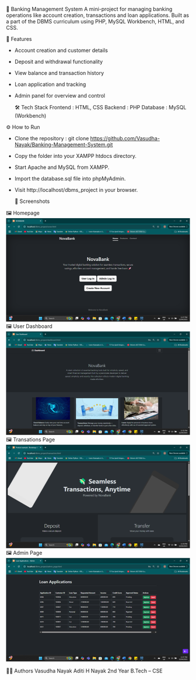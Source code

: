🏦 Banking Management System
A mini-project for managing banking operations like account creation, transactions and loan applications.
Built as a part of the DBMS curriculum using PHP, MySQL Workbench, HTML, and CSS.

📌 Features
- Account creation and customer details
- Deposit and withdrawal functionality
- View balance and transaction history
- Loan application and tracking
- Admin panel for overview and control

  🛠️ Tech Stack
Frontend :	   HTML, CSS
Backend	 :     PHP
Database :     MySQL (Workbench)

⚙️ How to Run
- Clone the repository :  git clone https://github.com/Vasudha-Nayak/Banking-Management-System.git
- Copy the folder into your XAMPP htdocs directory.
- Start Apache and MySQL from XAMPP.
- Import the database.sql file into phpMyAdmin.
- Visit http://localhost/dbms_project in your browser.

  📸 Screenshots
  
🖼️ Homepage
![Homepage](screenshots/home_page.png)
🖼️ User Dashboard
![User Dashboard](screenshots/user_dashboard.png)
🖼️ Transations Page
![Transactions](screenshots/transaction.png)
🖼️ Admin Page
![Admin Loan Review](screenshots/admin_page.png)


👩‍💻 Authors
Vasudha Nayak
Aditi H Nayak
2nd Year B.Tech – CSE
